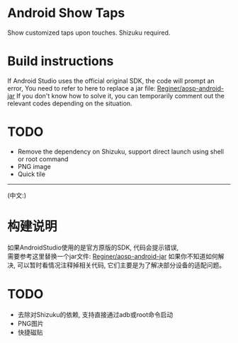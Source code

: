 # Android Show Taps
Show customized taps upon touches. Shizuku required.

# Build instructions
If Android Studio uses the official original SDK, the code will prompt an error,
You need to refer to here to replace a jar file: [Reginer/aosp-android-jar](https://github.com/Reginer/aosp-android-jar)
If you don't know how to solve it, you can temporarily comment out the relevant codes depending on the situation. 

# TODO
- Remove the dependency on Shizuku, support direct launch using shell or root command
- PNG image
- Quick tile

---

(中文:)

# 构建说明
如果AndroidStudio使用的是官方原版的SDK, 代码会提示错误,  
需要参考这里替换一个jar文件: [Reginer/aosp-android-jar](https://github.com/Reginer/aosp-android-jar) 
如果你不知道如何解决, 可以暂时看情况注释掉相关代码, 它们主要是为了解决部分设备的适配问题。

# TODO
- 去除对Shizuku的依赖, 支持直接通过adb或root命令启动
- PNG图片
- 快捷磁贴
